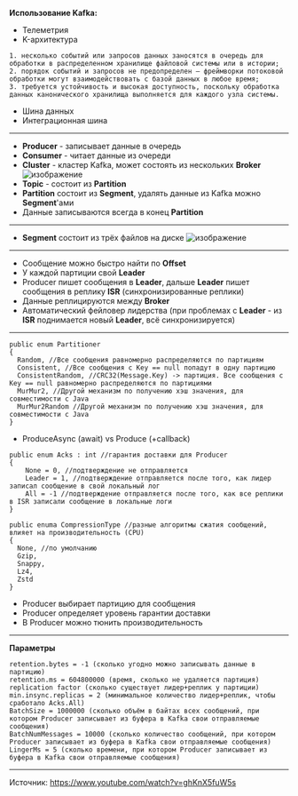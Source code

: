 **Использование Kafka:**
- Телеметрия
- K-архитектура
```
1. несколько событий или запросов данных заносятся в очередь для обработки в распределенном хранилище файловой системы или в истории;
2. порядок событий и запросов не предопределен — фреймворки потоковой обработки могут взаимодействовать с базой данных в любое время;
3. требуется устойчивость и высокая доступность, поскольку обработка данных канонического хранилища выполняется для каждого узла системы.
```
- Шина данных
- Интеграционная шина
-------------------------
- **Producer** - записывает данные в очередь
- **Consumer** - читает данные из очереди
- **Cluster** - кластер Kafka, может состоять из нескольких **Broker**
![изображение](https://github.com/terhia/interview/assets/7370741/d0d1d4a2-5ebe-4d78-8567-8a3787f5b93a)
- **Topic** - состоит из **Partition**
- **Partition** состоит из **Segment**, удалять данные из Kafka можно **Segment**'ами
- Данные записываются всегда в конец **Partition**

-------------------------

- **Segment** состоит из трёх файлов на диске
![изображение](https://github.com/terhia/interview/assets/7370741/48e71f3c-3e2a-49f6-b713-aa6fe189cee8)

-------------------------

- Сообщение можно быстро найти по **Offset**
- У каждой партиции свой **Leader**
- Producer пишет сообщения в **Leader**, дальше **Leader** пишет сообщения в реплику **ISR** (синхронизированные реплики)
- Данные реплицируются между **Broker**
- Автоматический фейловер лидерства (при проблемах с **Leader** - из **ISR** поднимается новый **Leader**, всё синхронизируется)
-------------------------

```
public enum Partitioner
{
  Random, //Все сообщения равномерно распределяются по партициям
  Consistent, //Все сообщения с Key == null попадут в одну партицию
  ConsistentRandom, //CRC32(Message.Key) -> партиция. Все сообщения с Key == null равномерно распределяются по партициями
  MurMur2, //Другой механизм по получению хэш значения, для совместимости с Java
  MurMur2Random //Другой механизм по получению хэш значения, для совместимости с Java
}
```

- ProduceAsync (await) vs Produce (+callback)

```
public enum Acks : int //гарантия доставки для Producer
{
    None = 0, //подтверждение не отправляется
    Leader = 1, //подтверждение отправляется после того, как лидер записал сообщение в свой локальный лог
    All = -1 //подтверждение отправляется после того, как все реплики в ISR записали сообщение в локальные логи
}
```

```
public enuma CompressionType //разные алгоритмы сжатия сообщений, влияет на производительность (CPU)
{
  None, //по умолчанию
  Gzip,
  Snappy,
  Lz4,
  Zstd
}
```

- Producer выбирает партицию для сообщения
- Producer определяет уровень гарантии доставки
- В Producer можно тюнить производительность

-------------------------

**Параметры**
```
retention.bytes = -1 (сколько угодно можно записывать данные в партицию)
retention.ms = 604800000 (время, сколько не удаляется партиция)
replication factor (сколько существует лидер+реплик у партиции)
min.insync.replicas = 2 (минимальное количество лидер+реплик, чтобы сработало Acks.All)
BatchSize = 1000000 (сколько объём в байтах всех сообщений, при котором Producer записывает из буфера в Kafka свои отправляемые сообщения)
BatchNumMessages = 10000 (сколько количество сообщений, при котором Producer записывает из буфера в Kafka свои отправляемые сообщения)
LingerMs = 5 (сколько времени, при котором Producer записывает из буфера в Kafka свои отправляемые сообщения)
```

-------------------------

Источник: https://www.youtube.com/watch?v=ghKnX5fuW5s 
